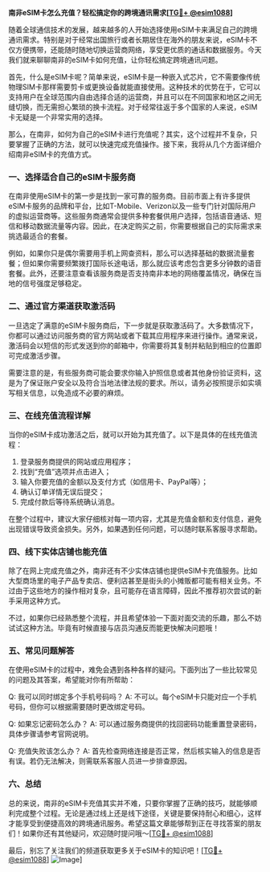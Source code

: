 **南非eSIM卡怎么充值？轻松搞定你的跨境通讯需求[[TG💪+ @esim1088](https://t.me/s/esim1088)]**

随着全球通信技术的发展，越来越多的人开始选择使用eSIM卡来满足自己的跨境通讯需求。特别是对于经常出国旅行或者长期居住在海外的朋友来说，eSIM卡不仅方便携带，还能随时随地切换运营商网络，享受更优质的通话和数据服务。今天我们就来聊聊南非的eSIM卡如何充值，让你轻松搞定跨境通讯问题。

首先，什么是eSIM卡呢？简单来说，eSIM卡是一种嵌入式芯片，它不需要像传统物理SIM卡那样需要剪卡或更换设备就能直接使用。这种技术的优势在于，它可以支持用户在全球范围内自由选择合适的运营商，并且可以在不同国家和地区之间无缝切换，而无需担心繁琐的换卡流程。对于经常往返于多个国家的人来说，eSIM卡无疑是一个非常实用的选择。

那么，在南非，如何为自己的eSIM卡进行充值呢？其实，这个过程并不复杂，只要掌握了正确的方法，就可以快速完成充值操作。接下来，我将从几个方面详细介绍南非eSIM卡的充值方式。

### **一、选择适合自己的eSIM卡服务商**

在南非使用eSIM卡的第一步是找到一家可靠的服务商。目前市面上有许多提供eSIM卡服务的品牌和平台，比如T-Mobile、Verizon以及一些专门针对国际用户的虚拟运营商等。这些服务商通常会提供多种套餐供用户选择，包括语音通话、短信和移动数据流量等内容。因此，在决定购买之前，你需要根据自己的实际需求来挑选最适合的套餐。

例如，如果你只是偶尔需要用手机上网查资料，那么可以选择基础的数据流量套餐；但如果你需要频繁拨打国际长途电话，那么就应该考虑包含更多分钟数的语音套餐。此外，还要注意查看该服务商是否支持南非本地的网络覆盖情况，确保在当地的信号强度足够稳定。

### **二、通过官方渠道获取激活码**

一旦选定了满意的eSIM卡服务商后，下一步就是获取激活码了。大多数情况下，你都可以通过访问服务商的官方网站或者下载其应用程序来进行操作。通常来说，激活码会以短信的形式发送到你的邮箱中，你需要将其复制并粘贴到相应的位置即可完成激活步骤。

需要注意的是，有些服务商可能会要求你输入护照信息或者其他身份验证资料，这是为了保证账户安全以及符合当地法律法规的要求。所以，请务必按照提示如实填写相关信息，以免造成不必要的麻烦。

### **三、在线充值流程详解**

当你的eSIM卡成功激活之后，就可以开始为其充值了。以下是具体的在线充值流程：

1. 登录服务商提供的网站或应用程序；
2. 找到“充值”选项并点击进入；
3. 输入你要充值的金额以及支付方式（如信用卡、PayPal等）；
4. 确认订单详情无误后提交；
5. 完成付款后等待系统确认消息。

在整个过程中，建议大家仔细核对每一项内容，尤其是充值金额和支付信息，避免出现错误导致资金损失。另外，如果遇到任何问题，可以随时联系客服寻求帮助。

### **四、线下实体店铺也能充值**

除了在网上完成充值之外，南非还有不少实体店铺也提供eSIM卡充值服务。比如大型商场里的电子产品专卖店、便利店甚至是街头的小摊贩都可能有相关业务。不过由于这些地方的操作相对复杂，且可能存在语言障碍，因此不推荐初次尝试的新手采用这种方式。

不过，如果你已经熟悉整个流程，并且希望体验一下面对面交流的乐趣，那么不妨试试这种方法。毕竟有时候直接与店员沟通反而能更快解决问题哦！

### **五、常见问题解答**

在使用eSIM卡的过程中，难免会遇到各种各样的疑问。下面列出了一些比较常见的问题及其答案，希望能对你有所帮助：

Q: 我可以同时绑定多个手机号码吗？
A: 不可以。每个eSIM卡只能对应一个手机号码，但你可以根据需要随时更改绑定号码。

Q: 如果忘记密码怎么办？
A: 可以通过服务商提供的找回密码功能重置登录密码，具体步骤请参考官网说明。

Q: 充值失败该怎么办？
A: 首先检查网络连接是否正常，然后核实输入的信息是否有误。若仍无法解决，则需联系客服人员进一步排查原因。

### **六、总结**

总的来说，南非的eSIM卡充值其实并不难，只要你掌握了正确的技巧，就能够顺利完成整个过程。无论是通过线上还是线下途径，关键是要保持耐心和细心，这样才能享受到便捷高效的跨境通讯服务。希望这篇文章能够帮到正在寻找答案的朋友们！如果你还有其他疑问，欢迎随时提问哦～[[TG💪+ @esim1088](https://t.me/s/esim1088)]

最后，别忘了关注我们的频道获取更多关于eSIM卡的知识吧！[[TG💪+ @esim1088](https://t.me/s/esim1088)] ![Image](https://i.postimg.cc/4NQfJmqS/Snipaste-2025-05-13-00-14-12.png)]
